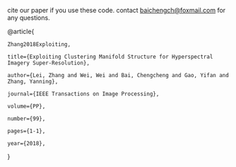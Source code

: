 cite our paper if you use these code.
contact baichengch@foxmail.com for any questions.

@article{

    Zhang2018Exploiting,
    
    title={Exploiting Clustering Manifold Structure for Hyperspectral Imagery Super-Resolution},
    
    author={Lei, Zhang and Wei, Wei and Bai, Chengcheng and Gao, Yifan and Zhang, Yanning},
    
    journal={IEEE Transactions on Image Processing},
    
    volume={PP},
    
    number={99},
    
    pages={1-1},
    
    year={2018},
}



